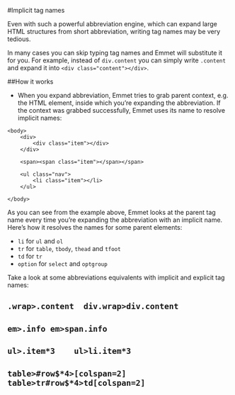#Implicit tag names

Even with such a powerful abbreviation engine, which can expand large HTML structures from short abbreviation, writing tag names may be very tedious.

In many cases you can skip typing tag names and Emmet will substitute it for you. For example, instead of `div.content` you can simply write `.content` and expand it into `<div class="content"></div>`.

##How it works

- When you expand abbreviation, Emmet tries to grab parent context, e.g. the HTML element, inside which you’re expanding the abbreviation. If the context was grabbed successfully, Emmet uses its name to resolve implicit names:

```
<body>
    <div>
        <div class="item"></div>
    </div>

    <span><span class="item"></span></span>

    <ul class="nav">
        <li class="item"></li>
    </ul>

</body>
```

As you can see from the example above, Emmet looks at the parent tag name every time you’re expanding the abbreviation with an implicit name. Here’s how it resolves the names for some parent elements:

- `li` for `ul` and `ol`
- `tr` for `table`, `tbody`, `thead` and `tfoot`
- `td` for `tr`
- `option` for `select` and `optgroup`


Take a look at some abbreviations equivalents with implicit and explicit tag names:

  `.wrap>.content  div.wrap>div.content` 
-
 `em>.info em>span.info`
-
 `ul>.item*3	ul>li.item*3`
-
 `table>#row$*4>[colspan=2]` `table>tr#row$*4>td[colspan=2]`
-

